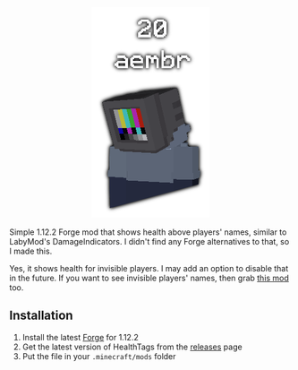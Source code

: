 <p align="center">
  <img src="preview.png" alt="Preview Image"/>
</p>

Simple 1.12.2 Forge mod that shows health above players' names, similar to LabyMod's DamageIndicators. I didn't find any Forge alternatives to that, so I made this.

Yes, it shows health for invisible players. I may add an option to disable that in the future. If you want to see invisible players' names, then grab [this mod](https://github.com/aembur/InvisNames) too.


## Installation
1. Install the latest [Forge](https://files.minecraftforge.net/net/minecraftforge/forge/index_1.12.2.html) for 1.12.2
2. Get the latest version of HealthTags from the [releases](https://github.com/aembur/HealthTags/releases) page
3. Put the file in your `.minecraft/mods` folder
